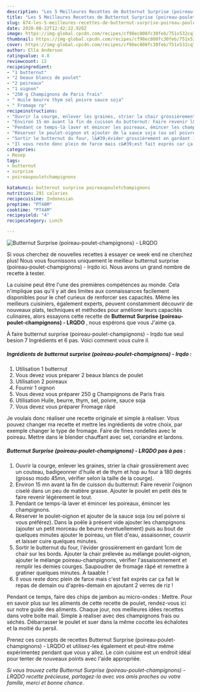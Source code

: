 ```yaml
---
description: "Les 5 Meilleures Recettes de Butternut Surprise (poireau-poulet-champignons) - LRQDO"
title: "Les 5 Meilleures Recettes de Butternut Surprise (poireau-poulet-champignons) - LRQDO"
slug: 874-les-5-meilleures-recettes-de-butternut-surprise-poireau-poulet-champignons-lrqdo
date: 2020-08-22T12:42:22.926Z
image: https://img-global.cpcdn.com/recipes/cf98ec808fc30feb/751x532cq70/butternut-surprise-poireau-poulet-champignons-lrqdo-photo-principale-de-la-recette.jpg
thumbnail: https://img-global.cpcdn.com/recipes/cf98ec808fc30feb/751x532cq70/butternut-surprise-poireau-poulet-champignons-lrqdo-photo-principale-de-la-recette.jpg
cover: https://img-global.cpcdn.com/recipes/cf98ec808fc30feb/751x532cq70/butternut-surprise-poireau-poulet-champignons-lrqdo-photo-principale-de-la-recette.jpg
author: Ella Anderson
ratingvalue: 4.8
reviewcount: 12
recipeingredient:
- "1 butternut"
- "2 beaux blancs de poulet"
- "2 poireaux"
- "1 oignon"
- "250 g Champignons de Paris frais"
- " Huile beurre thym sel poivre sauce soja"
- " Fromage rp"
recipeinstructions:
- "Ouvrir la courge, enlever les graines, strier la chair grossièrement avec un couteau, badigeonner d&#39;huile et de thym et hop au four à 180 degrés (grosso modo 45mn, vérifier selon la taille de la courge)."
- "Environ 15 mn avant la fin de cuisson du butternut: Faire revenir l&#39;oignon ciselé dans un peu de matière grasse. Ajouter le poulet en petit dés te faire revenir légèrement le tout."
- "Pendant ce temps-là laver et émincer les poireaux, émincer les champignons."
- "Réserver le poulet-oignon et ajouter de la sauce soja (ou sel poivre si vous préférez). Dans la poêle à présent vide ajouter les champignons (ajouter un petit morceau de beurre éventuellement) puis au bout de quelques minutes ajouter le poireau, un filet d&#39;eau, assaisonner, couvrir et laisser cuire quelques minutes."
- "Sortir le butternut du four, l&#39;évider grossièrement en gardant 1cm de chair sur les bords. Ajouter la chair prélevée au mélange poulet-oignon, ajouter le mélange poireau-champignons, vérifier l&#39;assaisonnement et remplir les demies courges. Saupoudrer de fromage râpé et remettre à gratiner quelques minutes. À taaable !"
- "Il vous reste donc plein de farce mais c&#39;est fait exprès car ça fait le repas de demain ou d&#39;après-demain en ajoutant 2 verres de riz !"
categories:
- Resep
tags:
- butternut
- surprise
- poireaupouletchampignons

katakunci: butternut surprise poireaupouletchampignons 
nutrition: 291 calories
recipecuisine: Indonesian
preptime: "PT40M"
cooktime: "PT44M"
recipeyield: "4"
recipecategory: Lunch

---
```



![Butternut Surprise (poireau-poulet-champignons) - LRQDO](https://img-global.cpcdn.com/recipes/cf98ec808fc30feb/751x532cq70/butternut-surprise-poireau-poulet-champignons-lrqdo-photo-principale-de-la-recette.jpg)

Si vous cherchez de nouvelles recettes à essayer ce week end ne cherchez plus! Nous vous fournissons uniquement le meilleur butternut surprise (poireau-poulet-champignons) - lrqdo ici. Nous avons un grand nombre de recette à tester.

La cuisine peut être l'une des premières compétences au monde. Cela n'implique pas qu'il y ait des limites aux connaissances facilement disponibles pour le chef curieux de renforcer ses capacités. Même les meilleurs cuisiniers, également experts, peuvent constamment découvrir de nouveaux plats, techniques et méthodes pour améliorer leurs capacités culinaires, alors essayons cette recette de <strong> Butternut Surprise (poireau-poulet-champignons) - LRQDO </strong>, nous espérons que vous J'aime ça.

<!--inarticleads1-->

À faire butternut surprise (poireau-poulet-champignons) - lrqdo tue seul besion 7 Ingrédients et 6 pas. Voici comment vous cuire il.

##### Ingrédients de butternut surprise (poireau-poulet-champignons) - lrqdo :

1. Utilisation 1 butternut
1. Vous devez vous préparer 2 beaux blancs de poulet
1. Utilisation 2 poireaux
1. Fournir 1 oignon
1. Vous devez vous préparer 250 g Champignons de Paris frais
1. Utilisation  Huile, beurre, thym, sel, poivre, sauce soja
1. Vous devez vous préparer  Fromage râpé


Je voulais donc réaliser une recette originale et simple à réaliser. Vous pouvez changer ma recette et mettre les ingrédients de votre choix, par exemple changer le type de fromage. Faire de fines rondelles avec le poireau. Mettre dans le blender chauffant avec sel, coriandre et lardons. 

<!--inarticleads2-->

##### Butternut Surprise (poireau-poulet-champignons) - LRQDO pas à pas :

1. Ouvrir la courge, enlever les graines, strier la chair grossièrement avec un couteau, badigeonner d&#39;huile et de thym et hop au four à 180 degrés (grosso modo 45mn, vérifier selon la taille de la courge).
1. Environ 15 mn avant la fin de cuisson du butternut: Faire revenir l&#39;oignon ciselé dans un peu de matière grasse. Ajouter le poulet en petit dés te faire revenir légèrement le tout.
1. Pendant ce temps-là laver et émincer les poireaux, émincer les champignons.
1. Réserver le poulet-oignon et ajouter de la sauce soja (ou sel poivre si vous préférez). Dans la poêle à présent vide ajouter les champignons (ajouter un petit morceau de beurre éventuellement) puis au bout de quelques minutes ajouter le poireau, un filet d&#39;eau, assaisonner, couvrir et laisser cuire quelques minutes.
1. Sortir le butternut du four, l&#39;évider grossièrement en gardant 1cm de chair sur les bords. Ajouter la chair prélevée au mélange poulet-oignon, ajouter le mélange poireau-champignons, vérifier l&#39;assaisonnement et remplir les demies courges. Saupoudrer de fromage râpé et remettre à gratiner quelques minutes. À taaable !
1. Il vous reste donc plein de farce mais c&#39;est fait exprès car ça fait le repas de demain ou d&#39;après-demain en ajoutant 2 verres de riz !


Pendant ce temps, faire des chips de jambon au micro-ondes : Mettre. Pour en savoir plus sur les aliments de cette recette de poulet, rendez-vous ici sur notre guide des aliments. Chaque jour, nos meilleures idées recettes dans votre boîte mail. Simple à réaliser avec des champignons frais ou séchés. Débarrasser le poulet et suer dans la même cocotte les échalotes et la moitié du persil. 

<!--inarticleads1-->

<p>
Prenez ces concepts de recettes Butternut Surprise (poireau-poulet-champignons) - LRQDO et utilisez-les également et peut-être même expérimentez pendant que vous y allez. Le coin cuisine est un endroit idéal pour tenter de nouveaux points avec l'aide appropriée.
</p>

<p>
<i>Si vous trouvez cette Butternut Surprise (poireau-poulet-champignons) - LRQDO recette précieuse, partagez-la avec vos amis proches ou votre famille, merci et bonne chance.</i>
</p>
